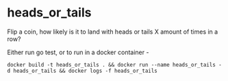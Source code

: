 # heads_or_tails

Flip a coin, how likely is it to land with heads or tails X amount of times in a row?

Either run go test, or to run in a docker container -

```
docker build -t heads_or_tails . && docker run --name heads_or_tails -d heads_or_tails && docker logs -f heads_or_tails
```
